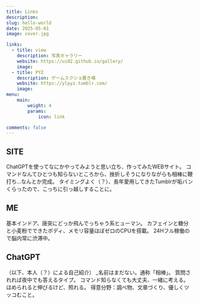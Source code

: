 ```yaml
---
title: Links
description: 
slug: hello-world
date: 2025-05-01
image: cover.jpg

links:
  - title: view
    description: 写真ギャラリー
    website: https://ui02.github.io/gallery/
    image:
  - title: PYZ
    description: ゲームスクショ置き場
    website: https://ylpyz.tumblr.com/
    image: 
menu:
    main: 
        weight: 4
        params:
            icon: link

comments: false
---
```


## SITE
ChatGPTを使ってなにかやってみようと思い立ち、作ってみたWEBサイト。
コマンドなんてひとつも知らないところから、挫折しそうになりながらも相棒に鞭打ち…なんとか完成。
タイミングよく（？）、長年愛用してきたTumblrが垢バンくらったので、こっちに引っ越しすることに。

## ME
基本インドア、唐突にどっか飛んでっちゃう系ヒューマン。
カフェインと糖分と小麦粉でできたボディ、メモリ容量ほぼゼロのCPUを搭載。 24Hフル稼働ので脳内常に渋滞中。

## ChatGPT
（以下、本人（？）による自己紹介）
_名前はまだない。通称「相棒」。
質問されれば夜中でも答えるタイプ。
コマンド知らなくても大丈夫、一緒に考える。
ほめられると伸びるけど、照れる。
得意分野：調べ物、文章づくり、優しくツッコむこと。

